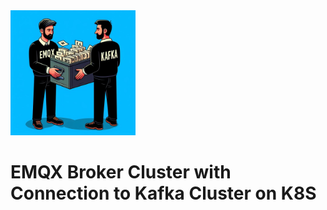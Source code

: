 <img alt="thumbnail" src="./source/thumbnail.jpeg" width="200px" />

# EMQX Broker Cluster with Connection to Kafka Cluster on K8S
